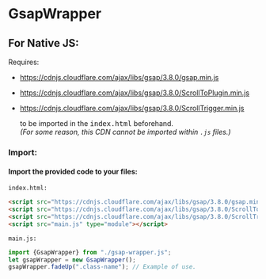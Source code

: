 # GsapWrapper

## For Native JS:
  
  Requires:
   - https://cdnjs.cloudflare.com/ajax/libs/gsap/3.8.0/gsap.min.js
   - https://cdnjs.cloudflare.com/ajax/libs/gsap/3.8.0/ScrollToPlugin.min.js
   - https://cdnjs.cloudflare.com/ajax/libs/gsap/3.8.0/ScrollTrigger.min.js
   
       to be imported in the <tt>index.html</tt> beforehand.     
      *(For some reason, this CDN cannot be imported within `.js` files.)*
     
  ### Import:
  
  #### **Import the provided code to your files:**
  
  `index.html:`
  ```html
  <script src="https://cdnjs.cloudflare.com/ajax/libs/gsap/3.8.0/gsap.min.js"></script>
  <script src="https://cdnjs.cloudflare.com/ajax/libs/gsap/3.8.0/ScrollToPlugin.min.js"></script>
  <script src="https://cdnjs.cloudflare.com/ajax/libs/gsap/3.8.0/ScrollTrigger.min.js"></script>
  <script src="main.js" type="module"></script>
  ```
  
  `main.js:`
  ```js
  import {GsapWrapper} from "./gsap-wrapper.js";
  let gsapWrapper = new GsapWrapper();
  gsapWrapper.fadeUp(".class-name"); // Example of use.
  ```
